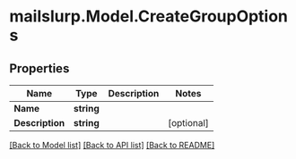
# mailslurp.Model.CreateGroupOptions

## Properties

Name | Type | Description | Notes
------------ | ------------- | ------------- | -------------
**Name** | **string** |  | 
**Description** | **string** |  | [optional] 

[[Back to Model list]](../README.md#documentation-for-models)
[[Back to API list]](../README.md#documentation-for-api-endpoints)
[[Back to README]](../README.md)

